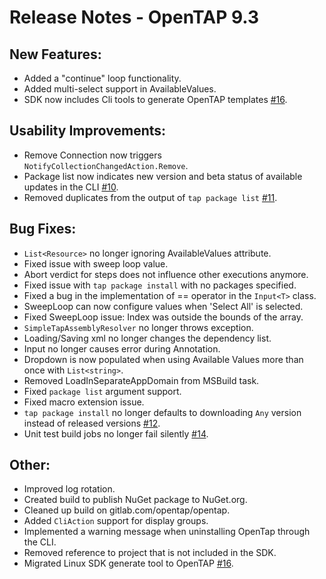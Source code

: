 Release Notes - OpenTAP 9.3
=============

New Features:
-------

- Added a "continue" loop functionality.
- Added multi-select support in AvailableValues.
- SDK now includes Cli tools to generate OpenTAP templates [#16](https://gitlab.com/OpenTAP/opentap/issues/16).

Usability Improvements: 
-------

- Remove Connection now triggers `NotifyCollectionChangedAction.Remove`.
- Package list now indicates new version and beta status of available updates in the CLI [#10](https://gitlab.com/OpenTAP/opentap/issues/10).
- Removed duplicates from the output of `tap package list` [#11](https://gitlab.com/OpenTAP/opentap/issues/11).

Bug Fixes: 
-------

- `List<Resource>` no longer ignoring AvailableValues attribute.
- Fixed issue with sweep loop value.
- Abort verdict for steps does not influence other executions anymore.
- Fixed issue with `tap package install` with no packages specified.
- Fixed a bug in the implementation of == operator in the `Input<T>` class.
- SweepLoop can now configure values when 'Select All' is selected.
- Fixed SweepLoop issue: Index was outside the bounds of the array.
- `SimpleTapAssemblyResolver` no longer throws exception.
- Loading/Saving xml no longer changes the dependency list.
- Input no longer causes error during Annotation.
- Dropdown is now populated when using Available Values more than once with `List<string>`.
- Removed LoadInSeparateAppDomain from MSBuild task.
- Fixed `package list` argument support.
- Fixed macro extension issue.
- `tap package install` no longer defaults to downloading `Any` version instead of released versions [#12](https://gitlab.com/OpenTAP/opentap/issues/12).
- Unit test build jobs no longer fail silently [#14](https://gitlab.com/OpenTAP/opentap/issues/14).

Other: 
-------

- Improved log rotation.
- Created build to publish NuGet package to NuGet.org.
- Cleaned up build on gitlab.com/opentap/opentap.
- Added `CliAction` support for display groups.
- Implemented a warning message when uninstalling OpenTap through the CLI.
- Removed reference to project that is not included in the SDK.
- Migrated Linux SDK generate tool to OpenTAP [#16](https://gitlab.com/OpenTAP/opentap/issues/16).